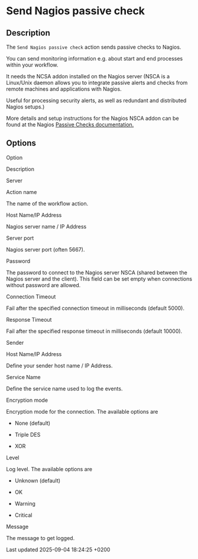 <div id="header">

# Send Nagios passive check

</div>

<div id="content">

<div class="sect1">

## Description

<div class="sectionbody">

<div class="paragraph">

The `Send Nagios passive check` action sends passive checks to Nagios.

</div>

<div class="paragraph">

You can send monitoring information e.g. about start and end processes within your workflow.

</div>

<div class="paragraph">

It needs the NCSA addon installed on the Nagios server (NSCA is a Linux/Unix daemon allows you to integrate passive alerts and checks from remote machines and applications with Nagios.

</div>

<div class="paragraph">

Useful for processing security alerts, as well as redundant and distributed Nagios setups.)

</div>

<div class="paragraph">

More details and setup instructions for the Nagios NSCA addon can be found at the Nagios [Passive Checks documentation.](http://nagios.sourceforge.net/docs/3_0/passivechecks.html)

</div>

</div>

</div>

<div class="sect1">

## Options

<div class="sectionbody">

Option

</div>

</div>

</div>

Description

Server

Action name

The name of the workflow action.

Host Name/IP Address

Nagios server name / IP Address

Server port

Nagios server port (often 5667).

Password

The password to connect to the Nagios server NSCA (shared between the Nagios server and the client). This field can be set empty when connections without password are allowed.

Connection Timeout

Fail after the specified connection timeout in milliseconds (default 5000).

Response Timeout

Fail after the specified response timeout in milliseconds (default 10000).

Sender

Host Name/IP Address

Define your sender host name / IP Address.

Service Name

Define the service name used to log the events.

Encryption mode

<div class="content">

<div class="paragraph">

Encryption mode for the connection. The available options are

</div>

<div class="ulist">

  - None (default)

  - Triple DES

  - XOR

</div>

</div>

Level

<div class="content">

<div class="paragraph">

Log level. The available options are

</div>

<div class="ulist">

  - Unknown (default)

  - OK

  - Warning

  - Critical

</div>

</div>

Message

The message to get logged.

<div id="footer">

<div id="footer-text">

Last updated 2025-09-04 18:24:25 +0200

</div>

</div>
